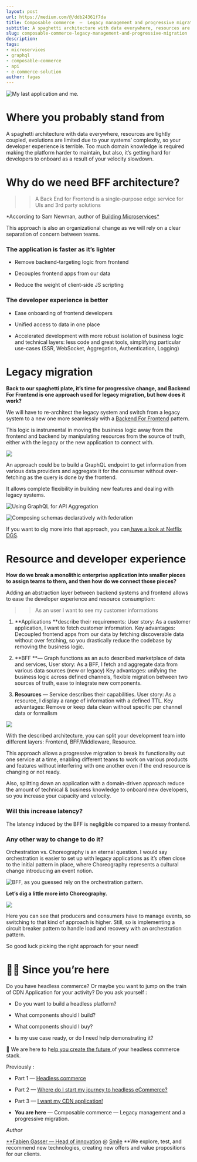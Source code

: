 ```yaml
---
layout: post
url: https://medium.com/@/ddb24361f7da
title: Composable commerce  —  Legacy management and progressive migration
subtitle: A spaghetti architecture with data everywhere, resources are tightly coupled, evolutions are limited due to your systems’ complexity, …
slug: composable-commerce-legacy-management-and-progressive-migration
description: 
tags: 
- microservices
- graphql
- composable-commerce
- api
- e-commerce-solution
author: fagas
---
```


![My last application and me.](/assets/images/posts/0*cIIwH7NKrkGhs1RP.png)

# Where you probably stand from

A spaghetti architecture with data everywhere, resources are tightly coupled, evolutions are limited due to your systems’ complexity, so your developer experience is terrible. Too much domain knowledge is required making the platform harder to maintain, but also, it’s getting hard for developers to onboard as a result of your velocity slowdown.

# Why do we need BFF architecture?

>> A Back End for Frontend is a single-purpose edge service for UIs and 3rd party solutions

*According to Sam Newman, author of [Building Microservices*](https://www.amazon.fr/Building-Microservices-Sam-Newman/dp/1491950358)

This approach is also an organizational change as we will rely on a clear separation of concern between teams.

### The application is faster as it’s lighter

* Remove backend-targeting logic from frontend

* Decouples frontend apps from our data

* Reduce the weight of client-side JS scripting

### The developer experience is better

* Ease onboarding of frontend developers

* Unified access to data in one place

* Accelerated development with more robust isolation of business logic and technical layers: less code and great tools, simplifying particular use-cases (SSR, WebSocket, Aggregation, Authentication, Logging)

# Legacy migration

**Back to our spaghetti plate, it’s time for progressive change, and Backend For Frontend is one approach used for legacy migration, but how does it work?**

We will have to re-architect the legacy system and switch from a legacy system to a new one more seamlessly with a [Backend For Frontend](https://samnewman.io/patterns/architectural/bff/) pattern.

This logic is instrumental in moving the business logic away from the frontend and backend by manipulating resources from the source of truth, either with the legacy or the new application to connect with.

![](/assets/images/posts/1*MdhzUWZMpxVnnJgvBol6hg.png)

An approach could be to build a GraphQL endpoint to get information from various data providers and aggregate it for the consumer without over-fetching as the query is done by the frontend.

It allows complete flexibility in building new features and dealing with legacy systems.

![Using GraphQL for API Aggregation](/assets/images/posts/1*QaimeFU5BJ-_lQPuudXaqg.png)

![Composing schemas declaratively with federation](/assets/images/posts/0*jpt9dSa9BHDLjJCb.png)

If you want to dig more into that approach, you can[ have a look at Netflix DGS](https://netflixtechblog.com/how-netflix-scales-its-api-with-graphql-federation-part-1-ae3557c187e2).

# Resource and developer experience

**How do we break a monolithic enterprise application into smaller pieces to assign teams to them, and then how do we connect those pieces?**

Adding an abstraction layer between backend systems and frontend allows to ease the developer experience and resource consumption:

>> As an user I want to see my customer informations

1. **Applications **describe their requirements:
User story: As a customer application, I want to fetch customer information.
Key advantages: Decoupled frontend apps from our data by fetching discoverable data without over fetching, so you drastically reduce the codebase by removing the business logic.

1. **BFF **— Graph functions as an auto described marketplace of data and services, 
User story: As a BFF, I fetch and aggregate data from various data sources (new or legacy)
Key advantages: unifying the business logic across defined channels, flexible migration between two sources of truth, ease to integrate new components.

1. **Resources** — Service describes their capabilities.
User story: As a resource, I display a range of information with a defined TTL.
Key advantages: Remove or keep data clean without specific per channel data or formalism

![](/assets/images/posts/1*T2oO34dafeeuQv44rV6gwg.png)

With the described architecture, you can split your development team into different layers: Frontend, BFF/Middleware, Resource.

This approach allows a progressive migration to break its functionality out one service at a time, enabling different teams to work on various products and features without interfering with one another even if the end resource is changing or not ready.

Also, splitting down an application with a domain-driven approach reduce the amount of technical & business knowledge to onboard new developers, so you increase your capacity and velocity.

### Will this increase latency?

The latency induced by the BFF is negligible compared to a messy frontend.

### Any other way to change to do it?

Orchestration vs. Choreography is an eternal question. I would say orchestration is easier to set up with legacy applications as it’s often close to the initial pattern in place, where Choreography represents a cultural change introducing an event notion.

![BFF, as you guessed rely on the orchestration pattern.](/assets/images/posts/1*z4r6JsQZgXdLgzraZtlhRg.png)

**Let’s dig a little more into Choreography.**

![](/assets/images/posts/1*G4_ZaDW4gHk9WjuGbIiFkA.png)

Here you can see that producers and consumers have to manage events, so switching to that kind of approach is higher. Still, so is implementing a circuit breaker pattern to handle load and recovery with an orchestration pattern.

So good luck picking the right approach for your need!

# 🙋‍♂️ Since you’re here

Do you have headless commerce? Or maybe you want to jump on the train of CDN Application for your activity? Do you ask yourself :

* Do you want to build a headless platform?

* What components should I build?

* What components should I buy?

* Is my use case ready, or do I need help demonstrating it?

‍💪 We are here to h[elp you create the future ](https://www.smile.eu/en/contact)of your headless commerce stack.

Previously :

* Part 1 — [Headless commerce](https://medium.com/smileinnovation/headless-commerce-187fbe19f075)

* Part 2 — [Where do I start my journey to headless eCommerce?](https://medium.com/smileinnovation/where-do-i-start-my-journey-to-headless-ecommerce-27a7043f29dd)

* Part 3 — [I want my CDN application!](https://medium.com/smileinnovation/i-want-my-cdn-application-c3c5dd224058)

* **You are here** — Composable commerce — Legacy management and a progressive migration.

*Author*

[**Fabien Gasser — Head of innovation](https://www.linkedin.com/in/fgasser/) @ [Smile](https://innovation.smile.eu/)
**We explore, test, and recommend new technologies, creating new offers and value propositions for our clients.


